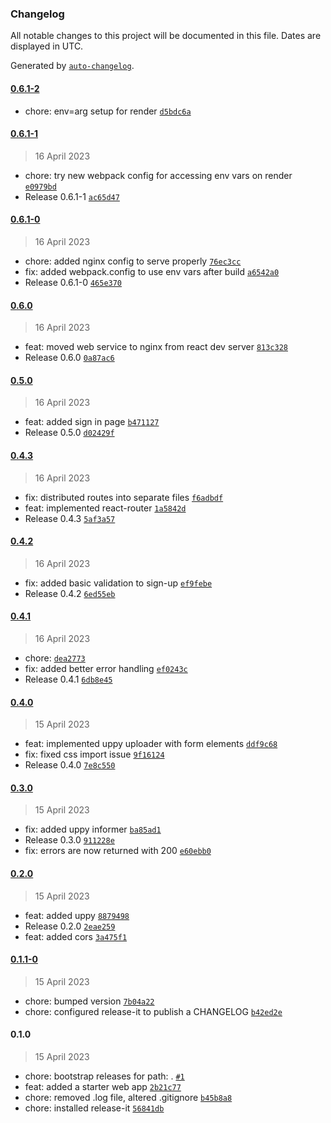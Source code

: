 ### Changelog

All notable changes to this project will be documented in this file. Dates are displayed in UTC.

Generated by [`auto-changelog`](https://github.com/CookPete/auto-changelog).

#### [0.6.1-2](https://github.com/gokceno/login-with-biometrics-poc/compare/0.6.1-1...0.6.1-2)

- chore: env=arg setup for render [`d5bdc6a`](https://github.com/gokceno/login-with-biometrics-poc/commit/d5bdc6a2918c4e51a9135e14d9ddb3cf836ff396)

#### [0.6.1-1](https://github.com/gokceno/login-with-biometrics-poc/compare/0.6.1-0...0.6.1-1)

> 16 April 2023

- chore: try new webpack config for accessing env vars on render [`e0979bd`](https://github.com/gokceno/login-with-biometrics-poc/commit/e0979bd7e8d5d309372b03159002c04cd23452d3)
- Release 0.6.1-1 [`ac65d47`](https://github.com/gokceno/login-with-biometrics-poc/commit/ac65d47d6dd8df0d384b4afd578d203cf807cc8d)

#### [0.6.1-0](https://github.com/gokceno/login-with-biometrics-poc/compare/0.6.0...0.6.1-0)

> 16 April 2023

- chore: added nginx config to serve properly [`76ec3cc`](https://github.com/gokceno/login-with-biometrics-poc/commit/76ec3ccb0523ea2e42186999162d116729c21b50)
- fix: added webpack.config to use env vars after build [`a6542a0`](https://github.com/gokceno/login-with-biometrics-poc/commit/a6542a0e9709eb5a97e6aa10c06e0b264fae5fd4)
- Release 0.6.1-0 [`465e370`](https://github.com/gokceno/login-with-biometrics-poc/commit/465e370195e8057e72384b3199f7e62a1d717242)

#### [0.6.0](https://github.com/gokceno/login-with-biometrics-poc/compare/0.5.0...0.6.0)

> 16 April 2023

- feat: moved web service to nginx from react dev server [`813c328`](https://github.com/gokceno/login-with-biometrics-poc/commit/813c3283ad061e7c2cb29d67a6156834b8b857fa)
- Release 0.6.0 [`0a87ac6`](https://github.com/gokceno/login-with-biometrics-poc/commit/0a87ac67b26e7df2783e54c67fcd33d98d4a4878)

#### [0.5.0](https://github.com/gokceno/login-with-biometrics-poc/compare/0.4.3...0.5.0)

> 16 April 2023

- feat: added sign in page [`b471127`](https://github.com/gokceno/login-with-biometrics-poc/commit/b471127e8286aac644e80307dea7a955b8d77b38)
- Release 0.5.0 [`d02429f`](https://github.com/gokceno/login-with-biometrics-poc/commit/d02429fb7c6aa56d5cec0590151005f43baa9710)

#### [0.4.3](https://github.com/gokceno/login-with-biometrics-poc/compare/0.4.2...0.4.3)

> 16 April 2023

- fix: distributed routes into separate files [`f6adbdf`](https://github.com/gokceno/login-with-biometrics-poc/commit/f6adbdf148e338c7a0930d5d63025de120db26be)
- feat: implemented react-router [`1a5842d`](https://github.com/gokceno/login-with-biometrics-poc/commit/1a5842d7ee71893263e6cc99468197d7cb9e3027)
- Release 0.4.3 [`5af3a57`](https://github.com/gokceno/login-with-biometrics-poc/commit/5af3a57766b5611d61a00f3165395dc99c112016)

#### [0.4.2](https://github.com/gokceno/login-with-biometrics-poc/compare/0.4.1...0.4.2)

> 16 April 2023

- fix: added basic validation to sign-up [`ef9febe`](https://github.com/gokceno/login-with-biometrics-poc/commit/ef9febe9482815b4925aca2b99d06fd3a2f3f1d0)
- Release 0.4.2 [`6ed55eb`](https://github.com/gokceno/login-with-biometrics-poc/commit/6ed55eb80aaf76197b2c569a03c68c01122c54e6)

#### [0.4.1](https://github.com/gokceno/login-with-biometrics-poc/compare/0.4.0...0.4.1)

> 16 April 2023

- chore: [`dea2773`](https://github.com/gokceno/login-with-biometrics-poc/commit/dea2773119a2d8950814032c7d9aa95cf3b6b0c6)
- fix: added better error handling [`ef0243c`](https://github.com/gokceno/login-with-biometrics-poc/commit/ef0243ce182a217b4bf806991877c09f54f4b872)
- Release 0.4.1 [`6db8e45`](https://github.com/gokceno/login-with-biometrics-poc/commit/6db8e45c163dc7a247963753874ccd5ee3b29036)

#### [0.4.0](https://github.com/gokceno/login-with-biometrics-poc/compare/0.3.0...0.4.0)

> 15 April 2023

- feat: implemented uppy uploader with form elements [`ddf9c68`](https://github.com/gokceno/login-with-biometrics-poc/commit/ddf9c685114bc4178f4737492eb8cbf54597bac5)
- fix: fixed css import issue [`9f16124`](https://github.com/gokceno/login-with-biometrics-poc/commit/9f16124c66a00af71ba6ce298d367eb0fcf27cdf)
- Release 0.4.0 [`7e8c550`](https://github.com/gokceno/login-with-biometrics-poc/commit/7e8c550cef5273dc25733b1164eea25ca5286e83)

#### [0.3.0](https://github.com/gokceno/login-with-biometrics-poc/compare/0.2.0...0.3.0)

> 15 April 2023

- fix: added uppy informer [`ba85ad1`](https://github.com/gokceno/login-with-biometrics-poc/commit/ba85ad17aee17ccd0c31a626cf01efab55469785)
- Release 0.3.0 [`911228e`](https://github.com/gokceno/login-with-biometrics-poc/commit/911228e5a12930ac2007b6700a8a282639c6b3c1)
- fix: errors are now returned with 200 [`e60ebb0`](https://github.com/gokceno/login-with-biometrics-poc/commit/e60ebb03688d2c310749ced13b6f557a11737b8c)

#### [0.2.0](https://github.com/gokceno/login-with-biometrics-poc/compare/0.1.1-0...0.2.0)

> 15 April 2023

- feat: added uppy [`8879498`](https://github.com/gokceno/login-with-biometrics-poc/commit/88794985bc000dccae198d7444753fc1deb3dde2)
- Release 0.2.0 [`2eae259`](https://github.com/gokceno/login-with-biometrics-poc/commit/2eae259cfc9cc4212d480099f6aa45f1a76443eb)
- feat: added cors [`3a475f1`](https://github.com/gokceno/login-with-biometrics-poc/commit/3a475f173af55512ffb4b5ef2acfb53b8ab225ac)

#### [0.1.1-0](https://github.com/gokceno/login-with-biometrics-poc/compare/0.1.0...0.1.1-0)

> 15 April 2023

- chore: bumped version [`7b04a22`](https://github.com/gokceno/login-with-biometrics-poc/commit/7b04a22c4ca2a1e6306e266d290ccbbe0ceb9156)
- chore: configured release-it to publish a CHANGELOG [`b42ed2e`](https://github.com/gokceno/login-with-biometrics-poc/commit/b42ed2e6159dee4ac7159cd3b8071d7abbb53748)

#### 0.1.0

> 15 April 2023

- chore: bootstrap releases for path: . [`#1`](https://github.com/gokceno/login-with-biometrics-poc/pull/1)
- feat: added a starter web app [`2b21c77`](https://github.com/gokceno/login-with-biometrics-poc/commit/2b21c77168861266027e4b32fcb4e8e8d4fc5431)
- chore: removed .log file, altered .gitignore [`b45b8a8`](https://github.com/gokceno/login-with-biometrics-poc/commit/b45b8a883093ded5987b4ff1ef6465747e42238f)
- chore: installed release-it [`56841db`](https://github.com/gokceno/login-with-biometrics-poc/commit/56841db0c4f1fcf0aa10ae468a2267d7669d8320)
